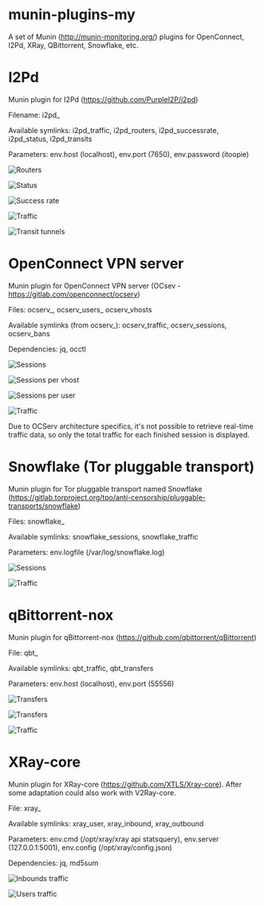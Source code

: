 # munin-plugins-my
A set of Munin (http://munin-monitoring.org/) plugins for OpenConnect, I2Pd, XRay, QBittorrent, Snowflake, etc.

# I2Pd
Munin plugin for I2Pd (https://github.com/PurpleI2P/i2pd)

Filename: i2pd_

Available symlinks: i2pd_traffic, i2pd_routers, i2pd_successrate, i2pd_status, i2pd_transits

Parameters: env.host (localhost), env.port (7650), env.password (itoopie)

![Routers](docs/i2pd_routers-day.png?raw=true "Routers")

![Status](docs/i2pd_status-day.png?raw=true "Status")

![Success rate](docs/i2pd_successrate-day.png?raw=true "Success rate")

![Traffic](docs/i2pd_traffic-day.png?raw=true "Traffic")

![Transit tunnels](docs/i2pd_transits-day.png.png?raw=true "Transit tunnels")

# OpenConnect VPN server
Munin plugin for OpenConnect VPN server (OCsev - https://gitlab.com/openconnect/ocserv)

Files: ocserv_, ocserv_users_ ocserv_vhosts

Available symlinks (from ocserv_): ocserv_traffic, ocserv_sessions, ocserv_bans

Dependencies: jq, occtl

![Sessions](docs/ocserv_sessions-day.png?raw=true "Sessions")

![Sessions per vhost](docs/ocserv_sessions_vhosts-day.png?raw=true "Sessions per vhost")

![Sessions per user](docs/ocserv_users-day.png?raw=true "Sessions per user")

![Traffic](docs/ocserv_traffic-day.png?raw=true "Traffic")

Due to OCServ architecture specifics, it's not possible to retrieve real-time traffic data, so only the total traffic for each finished session is displayed.

# Snowflake (Tor pluggable transport)

Munin plugin for Tor pluggable transport named Snowflake (https://gitlab.torproject.org/tpo/anti-censorship/pluggable-transports/snowflake)

Files: snowflake_

Available symlinks: snowflake_sessions, snowflake_traffic

Parameters: env.logfile (/var/log/snowflake.log)

![Sessions](docs/snowflake_sessions-day.png?raw=true "Sessions")

![Traffic](docs/snowflake_traffic-day.png?raw=true "Traffic")

# qBittorrent-nox

Munin plugin for qBittorrent-nox (https://github.com/qbittorrent/qBittorrent)

File: qbt_

Available symlinks: qbt_traffic, qbt_transfers

Parameters: env.host (localhost), env.port (55556)

![Transfers](docs/qbt_transfers-day.png?raw=true "Transfers (day)")

![Transfers](docs/qbt_transfers-week.png?raw=true "Transfers (week)")

![Traffic](docs/qbt_traffic-day.png?raw=true "Traffic")

# XRay-core

Munin plugin for XRay-core (https://github.com/XTLS/Xray-core). After some adaptation could also work with V2Ray-core.

File: xray_

Available symlinks: xray_user, xray_inbound, xray_outbound

Parameters: env.cmd (/opt/xray/xray api statsquery), env.server (127.0.0.1:5001),  env.config (/opt/xray/config.json)

Dependencies: jq, md5sum

![Inbounds traffic](docs/xray_inbound-day.png?raw=true "Inbounds traffic")

![Users traffic](docs/xray_user-day.png?raw=true "Users traffic")



